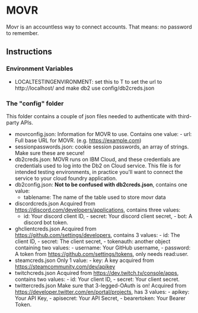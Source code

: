 # MOVR

Movr is an accountless way to connect accounts. That means: no password to remember.

## Instructions

### Environment Variables

- LOCALTESTINGENVIRONMENT: set this to T to set the url to http\://localhost/ and make db2 use config/db2creds.json

### The "config" folder

This folder contains a couple of json files needed to authenticate with third-party APIs.

- movrconfig.json:
  Information for MOVR to use. Contains one value: - url: Full base URL for MOVR. (e.g. https://example.com)
- sessionpasswords.json:
  cookie session passwords, an array of strings. Make sure these are secure!
- db2creds.json:
  MOVR runs on IBM Cloud, and these credentials are credentials used to log into the Db2 on Cloud service.
  This file is for intended testing environments, in practice you'll want to connect the service to your cloud foundry application.
- db2config.json:
  **Not to be confused with db2creds.json**, contains one value:
  - tablename: The name of the table used to store movr data
- discordcreds.json
  Acquired from https://discord.com/developers/applications, contains three values:
  - id: Your discord client ID, - secret: Your discord client secret, - bot: A discord bot token.
- ghclientcreds.json
  Acquired from https://github.com/settings/developers, contains 3 values: - id: The client ID, - secret: The client secret, - tokenauth: another object containing two values: - username: Your GitHub username, - password: A token from https://github.com/settings/tokens, only needs read:user.
- steamcreds.json
  Only 1 value: - key: A key acquired from https://steamcommunity.com/dev/apikey
- twitchcreds.json
  Acquired from https://dev.twitch.tv/console/apps, contains two values: - id: Your client ID, - secret: Your client secret.
- twittercreds.json
  Make sure that 3-legged-OAuth is on!
  Acquired from https://developer.twitter.com/en/portal/projects, has 3 values: - apikey: Your API Key, - apisecret: Your API Secret, - bearertoken: Your Bearer Token.
